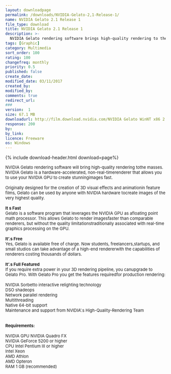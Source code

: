 ```yaml
---
layout: downloadpage
permalink: /downloads/NVIDIA-Gelato-2,1-Release-1/
name: NVIDIA Gelato 2.1 Release 1
file_type: download
title: NVIDIA Gelato 2.1 Release 1
description: >-
  NVIDIA Gelato rendering software brings high-quality rendering to the masses
tags: [Graphic]
category: Multimedia
sort_order: 100
rating: 100
changefreq: monthly
priority: 0.5
published: false
create_date:
modified_date: 03/11/2017
created_by:
modified_by:
comments: true
redirect_url:
###
version:  1
size: 67.1 MB
downloadurl: http://film.download.nvidia.com/NVIDIA Gelato WinNT x86 2.1R1 pkg.exe
response: 200
by:
by_link:
licence: Freeware
os: Windows
---
```


{% include download-header.html download=page%}

<p style="fix-download-text !important">
<p><font size="2"><p>NVIDIA Gelato rendering software will bring high-quality rendering tothe masses. NVIDIA Gelato is a hardware-accelerated, non-real-timerenderer that allows you to use your NVIDIA GPU to create stunningimages fast. <br />
<br />
Originally designed for the creation of 3D visual effects and animationin feature films, Gelato can be used by anyone with NVIDIA hardware tocreate images of the very highest quality. <br />
<br />
<strong>It s Fast</strong><br />
Gelato is a software program that leverages the NVIDIA GPU as afloating point math processor. This allows Gelato to render imagesfaster than comparable renderers, but without the quality limitationstraditionally associated with real-time graphics processing on the GPU.<br />
<br />
<strong>It’.s Free</strong><br />
Yes, Gelato is available free of charge. Now students, freelancers,startups, and small studios can take advantage of a high-end rendererwith the capabilities of renderers costing thousands of dollars.<br />
<br />
<strong>It’.s Full Featured</strong><br />
If you require extra power in your 3D rendering pipeline, you canupgrade to Gelato Pro. With Gelato Pro you get the features requiredfor production rendering: <br />
<br />
NVIDIA Sorbetto interactive relighting technology <br />
DSO shadeops <br />
Network parallel rendering <br />
Multithreading <br />
Native 64-bit support <br />
Maintenance and support from NVIDIA’.s High-Quality-Rendering Team <br />
<br />
<br />
<span><strong>Requirements:</strong></span><br />
<br />
NVIDIA GPU NVIDIA Quadro FX <br />
NVIDIA GeForce 5200 or higher <br />
CPU Intel Pentium III or higher <br />
Intel Xeon <br />
AMD Athlon <br />
AMD Opteron <br />
RAM 1 GB (recommended)</p></p></p>
